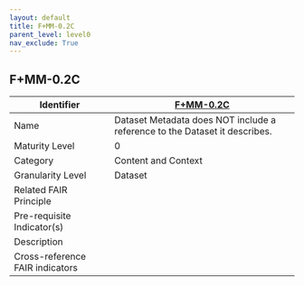 ```yaml
---
layout: default
title: F+MM-0.2C
parent_level: level0
nav_exclude: True
---
```


## F+MM-0.2C

| Identifier | [F+MM-0.2C](https://github.com/FAIRplus/Data-Maturity/blob/indicator-definitions/docs/_indicators/0.%20F%2BMM-0.2C.md) |
| --------- | ----------|
| Name | Dataset Metadata does NOT include a reference to the Dataset it describes. |
| Maturity Level | 0 |
| Category | Content and Context |
| Granularity Level | Dataset |
| Related FAIR Principle |  |
| Pre-requisite Indicator(s) |  |
| Description | |
| Cross-reference FAIR indicators |  |
